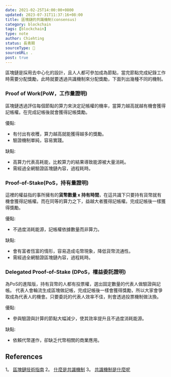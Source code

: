 ```yaml
---
date: 2021-02-25T14:00:00+0800
updated: 2023-07-31T11:37:16+08:00
title: 區塊鏈的共識機制(consensus)
category: blockchain
tags: [blockchain]
type: note
author: Chiehting
status: 長青期
sourceType: 📜️
sourceURL: .
post: true
---
```


區塊鏈是採用去中心化的設計，且人人都可參加成為節點，當完節點完成紀錄工作時需要分配獎勵，此時就要透過共識機制來分配獎勵，下面列出幾種不同的機制。

<!--more-->

### Proof of Work(PoW，工作量證明)

區塊鏈透過評估每個節點的算力來決定記帳權的機率，當算力越高就越有機會獲得記帳權。在完成記帳後就會獲得記帳獎勵。

優點:

* 有付出有收穫，算力越高就能獲得越多的獎勵。
* 驗證機制單純，容易實踐。
  
缺點:

* 高算力代表高耗能，比較算力的結果導致能源被大量消耗。
* 需經過全網驗證區塊鏈內容，過程耗時。

### Proof-of-Stake(PoS，持有量證明)

這裡的權益指的事所擁有的**貨幣數量 x 持有時間**，在這共識下只要持有貨幣就有機會獲得記帳權。而在同等的算力之下，益越大者獲得記帳權。完成記帳後一樣獲得獎勵。

優點:

* 不過度消耗能源，記帳權依據數量而非算力。
  
缺點:

* 會有富者恆富的情形，容易造成屯幣現象，降低貨幣流通性。
* 需經過全網驗證區塊鏈內容，過程耗時。

### Delegated Proof-of-Stake (DPoS，權益委託證明)

為PoS的進階版，持有貨幣的人都有投票權，選出固定數量的代表人做驗證與記帳。 代表人會輪流生成區塊做記帳，完成記帳後一樣會獲得獎勵，所以大家會爭取成為代表人的機會。只要委託的代表人效率不佳，則會透過投票機制做汰換。

優點:

* 參與驗證與計算的節點大幅減少，使其效率提升且不過度消耗能源。
  
缺點:

* 依賴代幣運作，卻缺乏代幣相關的商業應用。

## References

1。 [區塊鏈技術指南](https://poweichen。gitbook。io/blockchain-guide-zh/bitcoin/consensus)
2。 [什麼是共識機制](https://tino28082000。medium。com/eos%E7%B3%BB%E5%88%97-%E5%85%B1%E8%AD%98%E6%A9%9F%E5%88%B6-978eb6eee27b)
3。 [共識機制是什麼呢](https://medium。com/7sevencoin/%E5%85%B1%E8%AD%98%E6%A9%9F%E5%88%B6%E6%98%AF%E4%BB%80%E9%BA%BC%E5%91%A2-1d5565b80e52)
